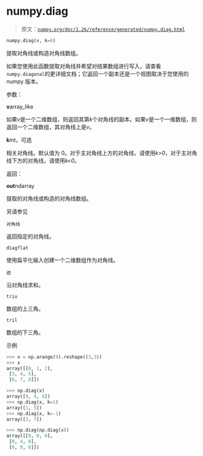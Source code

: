 # numpy.diag

> 原文：[`numpy.org/doc/1.26/reference/generated/numpy.diag.html`](https://numpy.org/doc/1.26/reference/generated/numpy.diag.html)

```py
numpy.diag(v, k=0)
```

提取对角线或构造对角线数组。

如果您使用此函数提取对角线并希望对结果数组进行写入，请查看`numpy.diagonal`的更详细文档；它返回一个副本还是一个视图取决于您使用的 numpy 版本。

参数：

**v**array_like

如果*v*是一个二维数组，则返回其第*k*个对角线的副本。如果*v*是一个一维数组，则返回一个二维数组，其对角线上是*v*。

**k**int，可选

相关对角线。默认值为 0。对于主对角线上方的对角线，请使用*k>0*，对于主对角线下方的对角线，请使用*k<0*。

返回：

**out**ndarray

提取的对角线或构造的对角线数组。

另请参见

`对角线`

返回指定的对角线。

`diagflat`

使用扁平化输入创建一个二维数组作为对角线。

`迹`

沿对角线求和。

`triu`

数组的上三角。

`tril`

数组的下三角。

示例

```py
>>> x = np.arange(9).reshape((3,3))
>>> x
array([[0, 1, 2],
 [3, 4, 5],
 [6, 7, 8]]) 
```

```py
>>> np.diag(x)
array([0, 4, 8])
>>> np.diag(x, k=1)
array([1, 5])
>>> np.diag(x, k=-1)
array([3, 7]) 
```

```py
>>> np.diag(np.diag(x))
array([[0, 0, 0],
 [0, 4, 0],
 [0, 0, 8]]) 
```
